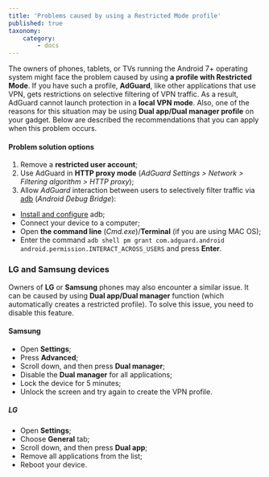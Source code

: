 ```yaml
---
title: 'Problems caused by using a Restricted Mode profile'
published: true
taxonomy:
    category:
        - docs
---
```



The owners of phones, tablets, or TVs running the Android 7+ operating system might face the problem caused by using **a profile with Restricted Mode**. If you have such a profile, **AdGuard**, like other applications that use VPN, gets restrictions on selective filtering of VPN traffic. As a result, AdGuard cannot launch protection in a **local VPN mode**. Also, one of the reasons for this situation may be using **Dual app/Dual manager profile** on your gadget. Below are described the recommendations that you can apply when this problem occurs.

#### Problem solution options

1. Remove a **restricted user account**;
2. Use AdGuard in **HTTP proxy mode** (*AdGuard Settings > Network > Filtering algorithm > HTTP proxy*);
3. Allow *AdGuard* interaction between users to selectively filter traffic via [adb](https://developer.android.com/studio/command-line/adb) (*Android Debug Bridge*):

- [Install and configure](https://www.xda-developers.com/install-adb-windows-macos-linux/) adb; 
- Connect your device to a computer;
- Open **the command line** (*Cmd.exe*)/**Terminal** (if you are using MAC OS);
- Enter the command `adb shell pm grant com.adguard.android android.permission.INTERACT_ACROSS_USERS` and press **Enter**.

### **LG** and **Samsung** devices

Owners of **LG** or **Samsung** phones may also encounter a similar issue. It can be caused by using **Dual app/Dual manager** function (which automatically creates a restricted profile).
To solve this issue, you need to disable this feature.

#### Samsung
- Open **Settings**;
- Press **Advanced**;
- Scroll down, and then press **Dual manager**;
- Disable the **Dual manager** for all applications;
- Lock the device for 5 minutes;
- Unlock the screen and try again to create the VPN profile.


##### LG
- Open **Settings**;
- Choose **General** tab;
- Scroll down, and then press **Dual app**;
- Remove all applications from the list;
- Reboot your device.